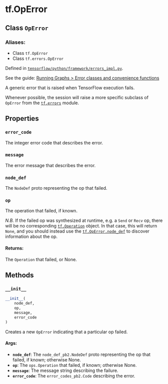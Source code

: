 <div itemscope itemtype="http://developers.google.com/ReferenceObject">
<meta itemprop="name" content="tf.OpError" />
<meta itemprop="property" content="error_code"/>
<meta itemprop="property" content="message"/>
<meta itemprop="property" content="node_def"/>
<meta itemprop="property" content="op"/>
<meta itemprop="property" content="__init__"/>
</div>

# tf.OpError

## Class `OpError`



### Aliases:

* Class `tf.OpError`
* Class `tf.errors.OpError`



Defined in [`tensorflow/python/framework/errors_impl.py`](https://www.tensorflow.org/code/tensorflow/python/framework/errors_impl.py).

See the guide: [Running Graphs > Error classes and convenience functions](../../../api_guides/python/client.md#Error_classes_and_convenience_functions)

A generic error that is raised when TensorFlow execution fails.

Whenever possible, the session will raise a more specific subclass
of `OpError` from the <a href="../tf/errors.md"><code>tf.errors</code></a> module.

## Properties

<h3 id="error_code"><code>error_code</code></h3>

The integer error code that describes the error.

<h3 id="message"><code>message</code></h3>

The error message that describes the error.

<h3 id="node_def"><code>node_def</code></h3>

The `NodeDef` proto representing the op that failed.

<h3 id="op"><code>op</code></h3>

The operation that failed, if known.

*N.B.* If the failed op was synthesized at runtime, e.g. a `Send`
or `Recv` op, there will be no corresponding
<a href="../tf/Operation.md"><code>tf.Operation</code></a>
object.  In that case, this will return `None`, and you should
instead use the <a href="../tf/OpError.md#node_def"><code>tf.OpError.node_def</code></a> to
discover information about the op.

#### Returns:

The `Operation` that failed, or None.



## Methods

<h3 id="__init__"><code>__init__</code></h3>

``` python
__init__(
    node_def,
    op,
    message,
    error_code
)
```

Creates a new `OpError` indicating that a particular op failed.

#### Args:

* <b>`node_def`</b>: The `node_def_pb2.NodeDef` proto representing the op that
    failed, if known; otherwise None.
* <b>`op`</b>: The `ops.Operation` that failed, if known; otherwise None.
* <b>`message`</b>: The message string describing the failure.
* <b>`error_code`</b>: The `error_codes_pb2.Code` describing the error.



